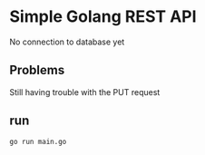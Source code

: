 # Simple Golang REST API

No connection to database yet

## Problems

Still having trouble with the PUT request

## run

```
go run main.go
```